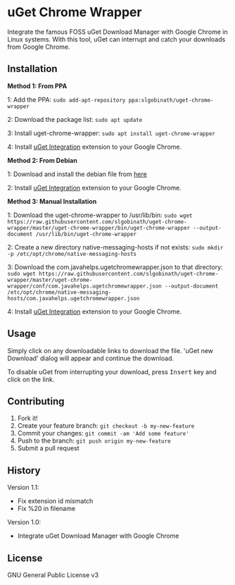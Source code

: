 # uGet Chrome Wrapper
Integrate the famous FOSS uGet Download Manager with Google Chrome in Linux systems. With this tool, uGet can interrupt and catch your downloads from Google Chrome.


## Installation
**Method 1: From PPA**

1: Add the PPA: `sudo add-apt-repository ppa:slgobinath/uget-chrome-wrapper`

2: Download the package list: `sudo apt update`

3: Install uget-chrome-wrapper: `sudo apt install uget-chrome-wrapper`

4: Install [uGet Integration](https://chrome.google.com/webstore/detail/uget-integration/efjgjleilhflffpbnkaofpmdnajdpepi) extension to your Google Chrome.



**Method 2: From Debian**

1: Download and install the debian file from [here](http://ppa.launchpad.net/slgobinath/uget-chrome-wrapper/ubuntu/pool/main/u/uget-chrome-wrapper)

2: Install [uGet Integration](https://chrome.google.com/webstore/detail/uget-integration/efjgjleilhflffpbnkaofpmdnajdpepi) extension to your Google Chrome.



**Method 3: Manual Installation**

1: Download the uget-chrome-wrapper to /usr/lib/bin: `sudo wget https://raw.githubusercontent.com/slgobinath/uget-chrome-wrapper/master/uget-chrome-wrapper/bin/uget-chrome-wrapper --output-document /usr/lib/bin/uget-chrome-wrapper`

2: Create a new directory native-messaging-hosts if not exists: `sudo mkdir -p /etc/opt/chrome/native-messaging-hosts`

3: Download the com.javahelps.ugetchromewrapper.json to that directory: `sudo wget https://raw.githubusercontent.com/slgobinath/uget-chrome-wrapper/master/uget-chrome-wrapper/conf/com.javahelps.ugetchromewrapper.json --output-document /etc/opt/chrome/native-messaging-hosts/com.javahelps.ugetchromewrapper.json`

4: Install [uGet Integration](https://chrome.google.com/webstore/detail/uget-integration/efjgjleilhflffpbnkaofpmdnajdpepi) extension to your Google Chrome.

## Usage
Simply click on any downloadable links to download the file. 'uGet new Download' dialog will appear and continue the download.

To disable uGet from interrupting your download, press <kbd>Insert</kbd> key and click on the link.


## Contributing

1. Fork it!
2. Create your feature branch: `git checkout -b my-new-feature`
3. Commit your changes: `git commit -am 'Add some feature'`
4. Push to the branch: `git push origin my-new-feature`
5. Submit a pull request


## History
Version 1.1:
* Fix extension id mismatch
* Fix %20 in filename

Version 1.0:
* Integrate uGet Download Manager with Google Chrome


## License

GNU General Public License v3